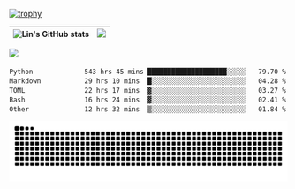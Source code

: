 [![trophy](https://github-profile-trophy.vercel.app/?username=ocss884&column=7)](https://github.com/ocss884)

| ![Lin's GitHub stats](https://github-readme-stats.vercel.app/api?username=ocss884&show_icons=true&hide_border=True&count_private=true) | ![](https://github-readme-streak-stats.herokuapp.com?user=ocss884&hide_border=true&date_format=M%20j%5B%2C%20Y%5D&ring=7EDDCF&fire=7EDDCF") |
| ------------------------------------------------------------ | ------------------------------------------------------------ |

![](https://komarev.com/ghpvc/?username=ocss884&color=brightgreen)

<!--START_SECTION:waka-->

```txt
Python             543 hrs 45 mins ████████████████████░░░░░   79.70 %
Markdown           29 hrs 10 mins  █░░░░░░░░░░░░░░░░░░░░░░░░   04.28 %
TOML               22 hrs 17 mins  ▓░░░░░░░░░░░░░░░░░░░░░░░░   03.27 %
Bash               16 hrs 24 mins  ▓░░░░░░░░░░░░░░░░░░░░░░░░   02.41 %
Other              12 hrs 32 mins  ▒░░░░░░░░░░░░░░░░░░░░░░░░   01.84 %
```

<!--END_SECTION:waka-->

<p align="center">
   <img src="https://github.com/ocss884/ocss884/blob/output/github-snake.svg" alt="snake">
</p>
